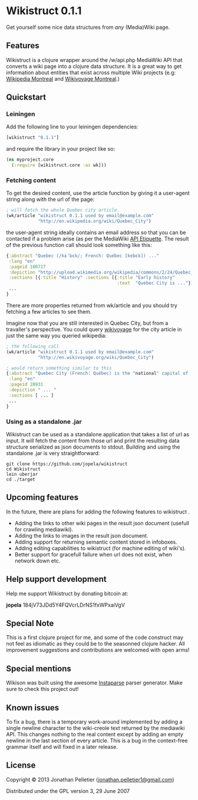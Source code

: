 # Wikistruct 0.1.1

Get yourself some nice data structures from *any* (Media)Wiki page.

## Features

Wikistruct is a clojure wrapper around the /w/api.php MediaWiki API that converts
a wiki page into a clojure data structure. It is a great way to get information
about entities that exist across multiple Wiki projects (e.g:
[Wikipedia Montreal](http://en.wikipedia.org/wiki/Montreal) and 
[Wikivoyage Montreal](http://wikivoyage.org/wiki/Montreal).)

## Quickstart

### Leiningen
Add the following line to your leiningen dependencies:

```clojure
[wikistruct "0.1.1"]
```

and require the library in your project like so:

```clojure
(ns myproject.core
  (:require [wikistruct.core :as wk]))
```

### Fetching content
To get the desired content, use the article function by giving it a user-agent
string along with the url of the page:

```clojure
; will fetch the whole Quebec city article.
(wk/article "wikistruct 0.1.1 used by email@example.com" 
            "http://en.wikipedia.org/wiki/Quebec_City")
```

the user-agent string ideally contains an email address so that you can be 
contacted if a problem arise (as per the MediaWiki 
[API Etiquette](http://www.mediawiki.org/wiki/API:Etiquette). The result of the
previous function call should look something like this:

```clojure
{:abstract "Quebec (/kɨˈbɛk/; French: Québec [kebɛk]) ..."
 :lang "en"
 :pageid 100727
 :depiction "http://upload.wikimedia.org/wikipedia/commons/2/24/Quebec_City_Montage.png"
 :sections [{:title "History" :sections [{:title "Early history"
                                          :text  "Quebec City is ..."}]}]
 ...
}
```

There are more properties returned from wk/article and you should try fetching
a few articles to see them.

Imagine now that you are still interested in Quebec City, but from a 
travaller's perspective. You could query [wikivoyage](http://wikivoyage.org) 
for the city article in just the same way you queried wikipedia:

```clojure
; the following call
(wk/article "wikistruct 0.1.1 used by email@example.com"
            "http://en.wikivoyage.org/wiki/Quebec_City")

; would return something similar to this
{:abstract "Quebec City (French: Québec) is the "national" capital of ..."
 :lang "en"
 :pageid 28931
 :depiction " ... "
 :sections [ ... ]
 ...
}
```

### Using as a standalone .jar
Wikistruct can be used as a standalone application that takes a list of
url as input. It will fetch the content from those url and
print the resulting data structure serialized as json documents to stdout. 
Building  and using the standalone .jar is very straightforward:

    git clone https://github.com/jopela/wikistruct 
    cd Wikistruct 
    lein uberjar
    cd ./target


## Upcoming features
In the future, there are plans for adding the following features to wikistruct .

+ Adding the links to other wiki pages in the result json document (usefull for 
crawling mediawiki).
+ Adding the links to images in the result json document.
+ Adding support for returning semantic content stored in infoboxes.
+ Adding editing capabilities to wikistruct (for machine editing of wiki's).
+ Better support for gracefull failure when url does not exist, when network
down etc.

## Help support development
Help me support Wikistruct by donating bitcoin at:

**jopela**
184jV73JDd5Y4FQVcrLDrNS1fxWPxaiVgV

## Special Note
This is a first clojure project for me, and some of the code construct
may not feel as idiomatic as they could be to the seasonned clojure hacker.
All improvement suggestions and contributions are welcomed with open arms!

## Special mentions
Wikison was built using the awesome 
[Instaparse](https://github.com/Engelberg/instaparse) parser generator. 
Make sure to check this project out!

## Known issues
To fix a bug, there is a temporary work-around implemented by adding a single 
newline character to the wiki-creole text returned by the mediawiki API. This 
changes nothing to the real content except by adding an empty newline in the 
last section of every article. This is a bug in the context-free grammar itself 
and will fixed in a later release. 

## License
Copyright © 2013 Jonathan Pelletier (jonathan.pelletier1@gmail.com)

Distributed under the GPL version 3, 29 June 2007
